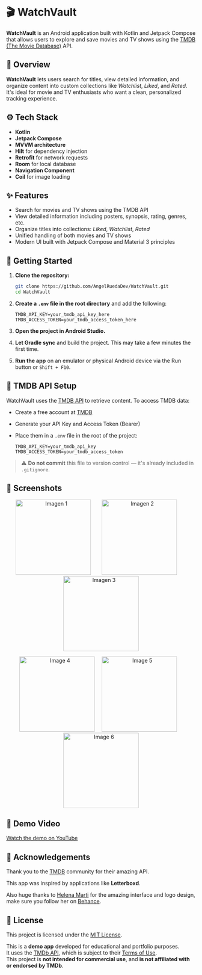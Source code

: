 # 🎬 WatchVault

**WatchVault** is an Android application built with Kotlin and Jetpack Compose that allows users to explore and save movies and TV shows using the [TMDB (The Movie Database)](https://www.themoviedb.org/) API.

## 📱 Overview

**WatchVault** lets users search for titles, view detailed information, and organize content into custom collections like *Watchlist*, *Liked*, and *Rated*. It's ideal for movie and TV enthusiasts who want a clean, personalized tracking experience.

## ⚙️ Tech Stack

- **Kotlin**
- **Jetpack Compose**
- **MVVM architecture**
- **Hilt** for dependency injection
- **Retrofit** for network requests
- **Room** for local database
- **Navigation Component**
- **Coil** for image loading

## ✨ Features

- Search for movies and TV shows using the TMDB API  
- View detailed information including posters, synopsis, rating, genres, etc.  
- Organize titles into collections: *Liked*, *Watchlist*, *Rated*  
- Unified handling of both movies and TV shows  
- Modern UI built with Jetpack Compose and Material 3 principles  

## 🚀 Getting Started

1. **Clone the repository:**

   ```bash
   git clone https://github.com/AngelRuedaDev/WatchVault.git
   cd WatchVault
   ```
   
2. **Create a `.env` file in the root directory** and add the following:

   ```env
   TMDB_API_KEY=your_tmdb_api_key_here
   TMDB_ACCESS_TOKEN=your_tmdb_access_token_here
   ```
3. **Open the project in Android Studio.**

4. **Let Gradle sync** and build the project. This may take a few minutes the first time.

5. **Run the app** on an emulator or physical Android device via the Run button or `Shift + F10`.

## 🔐 TMDB API Setup

WatchVault uses the [TMDB API](https://developer.themoviedb.org/) to retrieve content. To access TMDB data:

- Create a free account at [TMDB](https://www.themoviedb.org/)
- Generate your API Key and Access Token (Bearer)
- Place them in a `.env` file in the root of the project:

  ```env
  TMDB_API_KEY=your_tmdb_api_key
  TMDB_ACCESS_TOKEN=your_tmdb_access_token
> ⚠️ **Do not commit** this file to version control — it's already included in `.gitignore`.

## 📸 Screenshots

<p align="center">
  <img src="./screenshoots/movies_list.png" alt="Imagen 1" width="200" style="margin-right: 25px"/>
  <img src="./screenshoots/movei_detail_5stars.png" alt="Imagen 2" width="200" style="margin-right: 25px"/>
  <img src="./screenshoots/movie_filter.png" alt="Imagen 3" width="200">
</p>

<p align="center">
  <img src="./screenshoots/movie_rating.png" alt="Image 4" width="200" style="margin-right: 15px"/>
  <img src="./screenshoots/user_collections.png" alt="Image 5" width="200" style="margin-right: 15px"/>
  <img src="./screenshoots/collection_liked.png" alt="Image 6" width="200">
</p>

## 🎥 Demo Video

[Watch the demo on YouTube](https://youtu.be/AKlzW33MWp4)

## 💚 Acknowledgements

Thank you to the [TMDB](https://www.themoviedb.org/) community for their amazing API.

This app was inspired by applications like **Letterboxd**.

Also huge thanks to [Helena Marti](https://www.behance.net/helenamartibarragan) for the amazing interface and logo design, make sure you follow her on [Behance](https://www.behance.net/helenamartibarragan).

## 📄 License

This project is licensed under the [MIT License](https://opensource.org/licenses/MIT).

This is a **demo app** developed for educational and portfolio purposes.  
It uses the [TMDb API](https://www.themoviedb.org/documentation/api), which is subject to their [Terms of Use](https://www.themoviedb.org/documentation/api/terms-of-use).  
This project is **not intended for commercial use**, and **is not affiliated with or endorsed by TMDb**.
